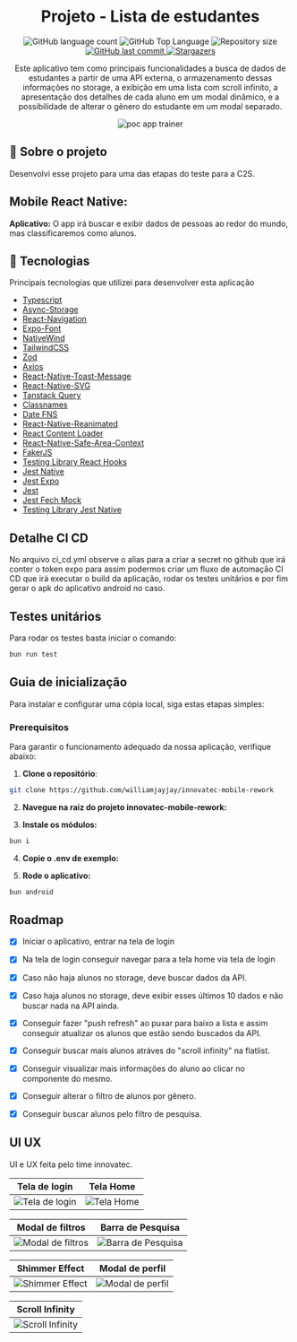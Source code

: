 <h1 align="center">Projeto - Lista de estudantes</h1>

<p align="center">
  <img alt="GitHub language count" src="https://img.shields.io/github/languages/count/williamjayjay/innovatec-mobile-rework">

  <img alt="GitHub Top Language" src="https://img.shields.io/github/languages/top/williamjayjay/innovatec-mobile-rework" />

  <img alt="Repository size" src="https://img.shields.io/github/repo-size/williamjayjay/innovatec-mobile-rework">
  
  <a href="https://github.com/williamjayjay/Github-Blog/commits/master">
    <img alt="GitHub last commit" src="https://img.shields.io/github/last-commit/williamjayjay/innovatec-mobile-rework">
  </a>
    
   <a href="https://github.com/williamjayjay/innovatec-mobile-rework/stargazers">
    <img alt="Stargazers" src="https://img.shields.io/github/stars/williamjayjay/innovatec-mobile-rework?style=social">
  </a>
</p>

<p align="center"><p align="center">
Este aplicativo tem como principais funcionalidades a busca de dados de estudantes a partir de uma API externa, o armazenamento dessas informações no storage, a exibição em uma lista com scroll infinito, a apresentação dos detalhes de cada aluno em um modal dinâmico, e a possibilidade de alterar o gênero do estudante em um modal separado.</p>

<p align="center">
<img alt="poc app trainer" src="github/assets/cover.png" />
</p>

## 🥶 Sobre o projeto

Desenvolvi esse projeto para uma das etapas do teste para a C2S.

## Mobile React Native:

**Aplicativo:** O app irá buscar e exibir dados de pessoas ao redor do mundo, mas classificaremos como alunos.

## 🚀 Tecnologias

Principais tecnologias que utilizei para desenvolver esta aplicação

- [Typescript](https://www.typescriptlang.org/)
- [Async-Storage](https://docs.expo.dev/versions/latest/sdk/async-storage/)
- [React-Navigation](https://reactnavigation.org/)
- [Expo-Font](https://docs.expo.dev/versions/latest/sdk/font/)
- [NativeWind](https://www.nativewind.dev/quick-starts/expo)
- [TailwindCSS](https://www.nativewind.dev/)
- [Zod](https://zod.dev/)
- [Axios](https://axios-http.com/docs/intro)
- [React-Native-Toast-Message](https://www.npmjs.com/package/react-native-toast-message)
- [React-Native-SVG](https://docs.expo.dev/versions/latest/sdk/svg/)
- [Tanstack Query](https://tanstack.com/query/latest/docs/framework/react/overview)
- [Classnames](https://www.npmjs.com/package/classnames)
- [Date FNS](https://date-fns.org/docs/Getting-Started)
- [React-Native-Reanimated](https://docs.swmansion.com/react-native-reanimated/)
- [React Content Loader](https://github.com/danilowoz/react-content-loader)
- [React-Native-Safe-Area-Context](https://docs.expo.dev/versions/latest/sdk/safe-area-context/)
- [FakerJS](https://fakerjs.dev/)
- [Testing Library React Hooks](https://react-hooks-testing-library.com/installation)
- [Jest Native](https://testing-library.com/docs/ecosystem-jest-native/)
- [Jest Expo]()
- [Jest]()
- [Jest Fech Mock]()
- [Testing Library Jest Native]()

## Detalhe CI CD

No arquivo ci_cd.yml observe o alias para a criar a secret no github que irá conter o token expo para assim podermos criar um fluxo de automação CI CD que irá executar o build da aplicação, rodar os testes unitários e por fim gerar o apk do aplicativo android no caso. 

## Testes unitários

Para rodar os testes basta iniciar o comando:
  ```sh
  bun run test
  ```

## Guia de inicialização

Para instalar e configurar uma cópia local, siga estas etapas simples:

### Prerequisitos

Para garantir o funcionamento adequado da nossa aplicação, verifique abaixo:

1. **Clone o repositório**:
  ```sh
  git clone https://github.com/williamjayjay/innovatec-mobile-rework
  ```

2. **Navegue na raiz do projeto innovatec-mobile-rework:**

3. **Instale os módulos:**
  ```sh
  bun i
  ```

4. **Copie o .env de exemplo:** 

5. **Rode o aplicativo:**
  ```sh
  bun android
  ```

## Roadmap

- [x] Iniciar o aplicativo, entrar na tela de login

- [x] Na tela de login conseguir navegar para a tela home via tela de login

- [x] Caso não haja alunos no storage, deve buscar dados da API.

- [x] Caso haja alunos no storage, deve exibir esses últimos 10 dados e não buscar nada na API ainda.

- [x] Conseguir fazer "push refresh" ao puxar para baixo a lista e assim conseguir atualizar os alunos que estão sendo buscados da API.

- [x] Conseguir buscar mais alunos atráves do "scroll infinity" na flatlist.

- [x] Conseguir visualizar mais informações do aluno ao clicar no componente do mesmo.

- [x] Conseguir alterar o filtro de alunos por gênero.

- [x] Conseguir buscar alunos pelo filtro de pesquisa.

<!-- --------------------- -->
## UI UX
UI e UX feita pelo time innovatec.

| Tela de login | Tela Home |
|:-------------------------:|:-------------------------:|
| ![Tela de login](github/assets/tela_login.png) | ![Tela Home](github/assets/tela_home.png) |

| Modal de filtros | Barra de Pesquisa |
|:-------------------------:|:-------------------------:|
| ![Modal de filtros](github/assets/modal_filtros.png) | ![Barra de Pesquisa](github/assets/barra_pesquisa.png) |

| Shimmer Effect | Modal de perfil |
|:-------------------------:|:-------------------------:|
| ![Shimmer Effect](github/assets/shimmer_effect.png) | ![Modal de perfil](github/assets/modal_perfil.png) |

| Scroll Infinity |
|:-------------------------:|
| ![Scroll Infinity](github/assets/scroll_infinity.png) |
